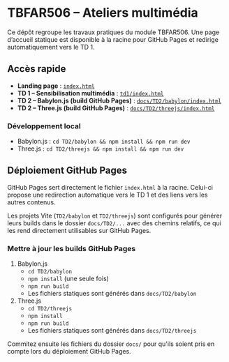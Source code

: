 # TBFAR506 – Ateliers multimédia

Ce dépôt regroupe les travaux pratiques du module TBFAR506. Une page d’accueil statique est disponible à la racine pour GitHub Pages et redirige automatiquement vers le TD&nbsp;1.

## Accès rapide

- **Landing page** : [`index.html`](https://hc-sky.github.io/TBFAR506_Hugo/)
- **TD 1 – Sensibilisation multimédia** : [`td1/index.html`](td1/index.html)
- **TD 2 – Babylon.js (build GitHub Pages)** : [`docs/TD2/babylon/index.html`](https://hc-sky.github.io/TBFAR506_Hugo/docs/TD2/babylon/)
- **TD 2 – Three.js (build GitHub Pages)** : [`docs/TD2/threejs/index.html`](https://hc-sky.github.io/TBFAR506_Hugo/docs/TD2/threejs/)

### Développement local

- Babylon.js : `cd TD2/babylon && npm install && npm run dev`
- Three.js : `cd TD2/threejs && npm install && npm run dev`

## Déploiement GitHub Pages

GitHub Pages sert directement le fichier `index.html` à la racine. Celui-ci propose une redirection automatique vers le TD&nbsp;1 et des liens vers les autres contenus.

Les projets Vite (`TD2/babylon` et `TD2/threejs`) sont configurés pour générer leurs builds dans le dossier `docs/TD2/...` avec des chemins relatifs, ce qui les rend directement utilisables sur GitHub Pages.

### Mettre à jour les builds GitHub Pages

1. Babylon.js
	- `cd TD2/babylon`
	- `npm install` (une seule fois)
	- `npm run build`
	- Les fichiers statiques sont générés dans `docs/TD2/babylon`
2. Three.js
	- `cd TD2/threejs`
	- `npm install`
	- `npm run build`
	- Les fichiers statiques sont générés dans `docs/TD2/threejs`

Commitez ensuite les fichiers du dossier `docs/` pour qu'ils soient pris en compte lors du déploiement GitHub Pages.